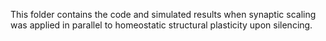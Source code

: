 This folder contains the code and simulated results when synaptic scaling was applied in parallel to homeostatic structural plasticity upon silencing.
